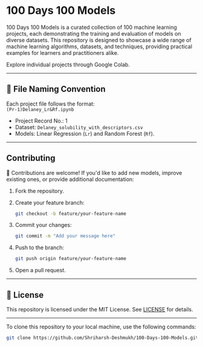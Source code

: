 
# 100 Days 100 Models
100 Days 100 Models is a curated collection of 100 machine learning projects, each demonstrating the training and evaluation of models on diverse datasets. This repository is designed to showcase a wide range of machine learning algorithms, datasets, and techniques, providing practical examples for learners and practitioners alike.

Explore individual projects through Google Colab.

---

## 📂 File Naming Convention

Each project file follows the format:  
`(Pr-1)Delaney_Lr&Rf.ipynb`  
- Project Record No.: 1  
- Dataset: `Delaney_solubility_with_descriptors.csv`  
- Models: Linear Regression (`Lr`) and Random Forest (`Rf`).

---

## Contributing

🎉 Contributions are welcome! If you'd like to add new models, improve existing ones, or provide additional documentation:

1. Fork the repository.
2. Create your feature branch:

   ```bash
   git checkout -b feature/your-feature-name
   ```

3. Commit your changes:

   ```bash
   git commit -m "Add your message here"
   ```

4. Push to the branch:

   ```bash
   git push origin feature/your-feature-name
   ```

5. Open a pull request.

---

## 📜 License

This repository is licensed under the MIT License. See [LICENSE](LICENSE) for details.

---

To clone this repository to your local machine, use the following commands:

```bash
git clone https://github.com/Shriharsh-Deshmukh/100-Days-100-Models.git
```

